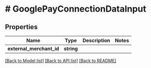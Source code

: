 # # GooglePayConnectionDataInput

## Properties

Name | Type | Description | Notes
------------ | ------------- | ------------- | -------------
**external_merchant_id** | **string** |  |

[[Back to Model list]](../../README.md#models) [[Back to API list]](../../README.md#endpoints) [[Back to README]](../../README.md)
